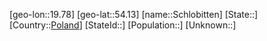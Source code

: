 ﻿---
location: [54.13,19.78]
type: City
tags:
- geo/City


SpocWebEntityId: 34037
isDeleted: false
confidential: public

---
[geo-lon::19.78]
[geo-lat::54.13]
[name::Schlobitten]
[State::]
[Country::[Poland](geo/Continent/Europe/Poland.md)]
[StateId::]
[Population::]
[Unknown::]

